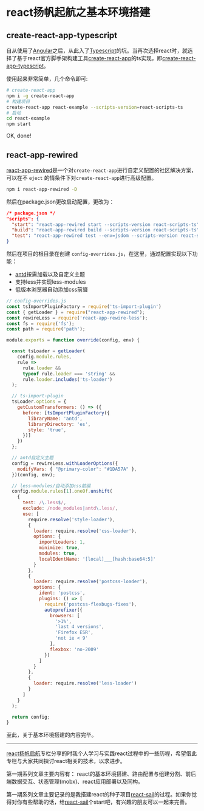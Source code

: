 # react扬帆起航之基本环境搭建

## create-react-app-typescript
自从使用了[Angular](https://angular.io)之后，从此入了[Typescript](https://www.typescriptlang.org)的坑。当再次选择react时，就选择了基于react官方脚手架构建工具[create-react-app](https://github.com/facebook/create-react-app)的ts实现，即[create-react-app-typescript](https://github.com/wmonk/create-react-app-typescript)。

使用起来非常简单，几个命令即可:

```bash
# create-react-app
npm i -g create-react-app
# 构建项目
create-react-app react-example --scripts-version=react-scripts-ts
# 启动
cd react-example
npm start
```

OK, done!

## react-app-rewired
[react-app-rewired](https://github.com/timarney/react-app-rewired)是一个对`create-react-app`进行自定义配置的社区解决方案，可以在不 `eject` 的情条件下对`create-react-app`进行高级配置。

```bash
npm i react-app-rewired -D
```

然后在package.json更改启动配置，更改为：
```json
/* package.json */
"scripts": {
  "start": "react-app-rewired start --scripts-version react-scripts-ts",
  "build": "react-app-rewired build --scripts-version react-scripts-ts",
  "test": "react-app-rewired test --env=jsdom --scripts-version react-scripts-ts",
}
```

然后在项目的根目录在创建 `config-overrides.js`，在这里，通过配置实现以下功能：

+ [antd](https://ant.design)按需加载以及自定义主题
+ 支持less并实现less-modules
+ 低版本浏览器自动添加css前缀

```javascript
// config-overrides.js
const tsImportPluginFactory = require('ts-import-plugin')
const { getLoader } = require("react-app-rewired");
const rewireLess = require('react-app-rewire-less');
const fs = require('fs');
const path = require('path');

module.exports = function override(config, env) {

  const tsLoader = getLoader(
    config.module.rules,
    rule =>
      rule.loader &&
      typeof rule.loader === 'string' &&
      rule.loader.includes('ts-loader')
  );

  // ts-import-plugin
  tsLoader.options = {
    getCustomTransformers: () => ({
      before: [tsImportPluginFactory({
        libraryName: 'antd',
        libraryDirectory: 'es',
        style: 'true',
      })]
    })
  };

  // antd自定义主题
  config = rewireLess.withLoaderOptions({
    modifyVars: { "@primary-color": "#1DA57A" },
  })(config, env);

  // less-modules/自动添加css前缀
  config.module.rules[1].oneOf.unshift(
    {
      test: /\.less$/,
      exclude: /node_modules|antd\.less/,
      use: [
        require.resolve('style-loader'),
        {
          loader: require.resolve('css-loader'),
          options: {
            importLoaders: 1,
            minimize: true,
            modules: true,
            localIdentName: '[local]___[hash:base64:5]'
          }
        },
        {
          loader: require.resolve('postcss-loader'),
          options: {
            ident: 'postcss',
            plugins: () => [
              require('postcss-flexbugs-fixes'),
              autoprefixer({
                browsers: [
                  '>1%',
                  'last 4 versions',
                  'Firefox ESR',
                  'not ie < 9'
                ],
                flexbox: 'no-2009'
              })
            ]
          }
        },
        {
          loader: require.resolve('less-loader')
        }
      ]
    }
  );

  return config;
}
```

至此，关于基本环境搭建的内容完毕。

***

[react扬帆启航](https://segmentfault.com/blog/react-sail)专栏分享的时我个人学习与实践react过程中的一些历程，希望借此专栏与大家共同探讨react相关的技术，以求进步。

第一期系列文章主要内容有： react的基本环境搭建、路由配置与组建分割、前后端数据交互、状态管理(mobx)、react应用部署以及同构。

第一期系列文章主要记录的是我搭建react的种子项目[react-sail](https://github.com/vdfor/react-sail)的过程。如果你觉得对你有些帮助的话，给[react-sail](https://github.com/vdfor/react-sail)个start吧，有兴趣的朋友可以一起来完善。
